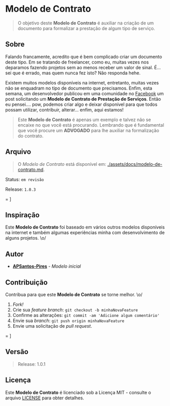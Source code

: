 # Modelo de Contrato

> O objetivo deste **Modelo de Contrato** é auxiliar na criação de um documento para formalizar a prestação de algum tipo de serviço.

## Sobre

Falando francamente, acredito que é bem complicado criar um documento deste tipo. Em se tratando de freelancer, como eu, muitas vezes nos deparamos fazendo projetos sem ao menos receber um valor de sinal. É... sei que é errado, mas quem nunca fez isto? Não responda hehe.

Existem muitos modelos disponíveis na internet, entretanto, muitas vezes não se enquadram no tipo de documento que precisamos. Enfim, esta semana, um desenvolvedor publicou em uma comunidade no [Facebook](https://www.facebook.com/) um post solicitando um **Modelo de Contrato de Prestação de Serviços**. Então eu pensei.... pow, podemos criar algo e deixar disponível para que todos possam utilizar, contribuir, alterar... enfim, aqui estamos!

> Este **Modelo de Contrato** é apenas um exemplo e talvez não se encaixe no que você está procurando. Lembrando que é fundamental que você procure um **ADVOGADO** para lhe auxiliar na formalização do contrato.

## Arquivo

> O *Modelo de Contrato* está disponível em: [./assets/docs/modelo-de-contrato.md](./assets/docs/modelo-de-contrato.md).

Status: `em revisão`

Release: `1.0.3`

= ]

## Inspiração

Este **Modelo de Contrato** foi baseado em vários outros modelos disponíveis na internet e também algumas experiências minha com desenvolvimento de alguns projetos. \o/

## Autor

* **[APSantos-Pires](https://github.com/APSantos-Pires)** - *Modelo inicial*

## Contribuição

Contribua para que este **Modelo de Contrato** se torne melhor. \o/

1. *Fork!*
2. Crie sua *feature branch*: `git checkout -b minhaNovaFeature`
3. Confirme as alterações: `git commit -am 'Adicione algum comentário'`
4. Envie sua *branch*:  `git push origin minhaNovaFeature`
5. Envie uma solicitação de *pull request*.

= ]

## Versão

> Release: 1.0.1

## Licença

Este **Modelo de Contrato** é licenciado sob a Licença MIT - consulte o arquivo [LICENSE](LICENSE) para obter detalhes.

